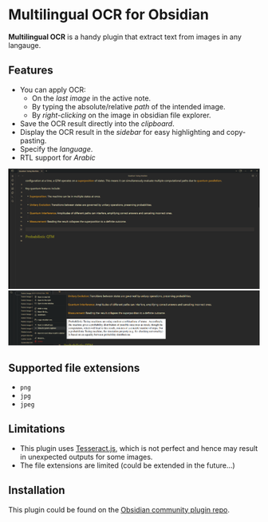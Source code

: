 # Multilingual OCR for Obsidian

**Multilingual OCR** is a handy plugin that extract text from images in any langauge.

## Features

-   You can apply OCR:
    -   On the _last image_ in the active note.
    -   By typing the absolute/relative _path_ of the intended image.
    -   By _right-clicking_ on the image in obsidian file explorer.
-   Save the OCR result directly into the _clipboard_.
-   Display the OCR result in the _sidebar_ for easy highlighting and copy-pasting.
-   Specify the _language_.
-   RTL support for _Arabic_

![demo](images/demo.gif)
![file explorer demo](images/fileExplorerDemo.png)

## Supported file extensions

-   `png`
-   `jpg`
-   `jpeg`

## Limitations

-   This plugin uses [Tesseract.js](https://tesseract.projectnaptha.com/), which is not perfect and hence may result in unexpected outputs for some images.
-   The file extensions are limited (could be extended in the future...)

## Installation

This plugin could be found on the [Obsidian community plugin repo](https://obsidian.md/plugins).
